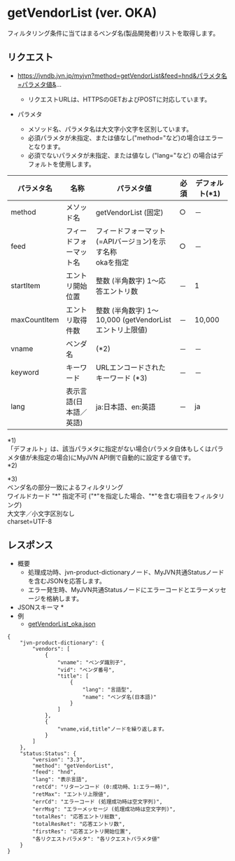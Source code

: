 # getVendorList (ver. OKA)
フィルタリング条件に当てはまるベンダ名(製品開発者)リストを取得します。

## リクエスト
* https://jvndb.jvn.jp/myjvn?method=getVendorList&feed=hnd&パラメタ名=パラメタ値&...
  * リクエストURLは、HTTPSのGETおよびPOSTに対応しています。

* パラメタ
  * メソッド名、パラメタ名は大文字小文字を区別しています。
  * 必須パラメタが未指定、または値なし("method="など)の場合はエラーとなります。
  * 必須でないパラメタが未指定、または値なし ("lang="など) の場合はデフォルトを使用します。
 
| パラメタ名 | 名称 | パラメタ値 | 必須 | デフォルト(\*1) |
| ---- | ---- | ---- | ---- | ---- | 
| method | メソッド名 | getVendorList (固定) | ○ | － |
| feed | フィードフォーマット名 | フィードフォーマット(=APIバージョン)を示す名称 <br> okaを指定 | ○ | － |
| startItem | エントリ開始位置 | 整数 (半角数字) 1～応答エントリ数 | － | 1 |
| maxCountItem | エントリ取得件数 | 整数 (半角数字) 1～10,000 (getVendorListエントリ上限値)  | － | 10,000 |
| vname | ベンダ名 | (\*2) | － | － |
| keyword | キーワード | URLエンコードされたキーワード (\*3) | － | － |
| lang | 表示言語(日本語／英語) | ja:日本語、en:英語 | － | ja |

\*1)  
「デフォルト」は、該当パラメタに指定がない場合(パラメタ自体もしくはパラメタ値が未指定の場合)にMyJVN API側で自動的に設定する値です。  
\*2)  

\*3)  
ベンダ名の部分一致によるフィルタリング  
ワイルドカード "\*" 指定不可 ("\*"を指定した場合、"\*"を含む項目をフィルタリング)  
大文字／小文字区別なし  
charset=UTF-8  

## レスポンス
* 概要
  * 処理成功時、jvn-product-dictionaryノード、MyJVN共通Statusノードを含むJSONを応答します。
  * エラー発生時、MyJVN共通Statusノードにエラーコードとエラーメッセージを格納します。
* JSONスキーマ
  * 
* 例
  * [ getVendorList_oka.json ](examples/getVendorList_oka.json)

```
{
    "jvn-product-dictionary": {
        "vendors": [
            {
                "vname": "ベンダ識別子",
                "vid": "ベンダ番号",
                "title": [
                    {
                        "lang": "言語型",
                        "name": "ベンダ名(日本語)"
                    }
                ]
            },
            {
                "vname,vid,title"ノードを繰り返します。
            }
        ]
    },
    "status:Status": {
        "version": "3.3",
        "method": "getVendorList",
        "feed": "hnd",
        "lang": "表示言語",
        "retCd": "リターンコード (0:成功時、1:エラー時)",
        "retMax": "エントリ上限値",
        "errCd": "エラーコード (処理成功時は空文字列)",
        "errMsg": "エラーメッセージ (処理成功時は空文字列)",
        "totalRes": "応答エントリ総数",
        "totalResRet": "応答エントリ数",
        "firstRes": "応答エントリ開始位置",
        "各リクエストパラメタ": "各リクエストパラメタ値"
    }
}
```
